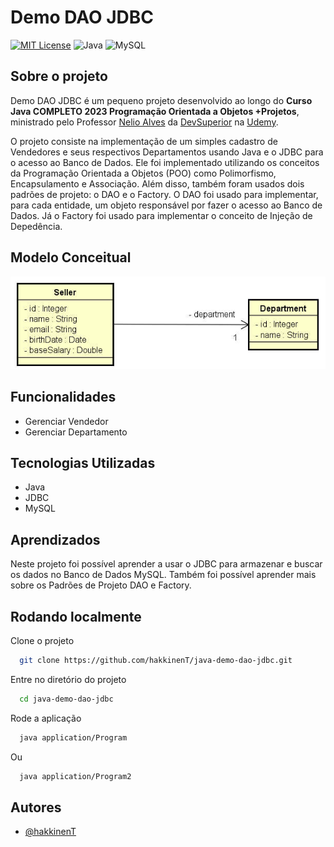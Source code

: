 # Demo DAO JDBC 

[![MIT License](https://img.shields.io/badge/License-MIT-green.svg?style=for-the-badge)](https://github.com/hakkinenT/java-demo-dao-jdbc/blob/master/LICENSE) 
![Java](https://img.shields.io/badge/java-%23ED8B00.svg?style=for-the-badge&logo=openjdk&logoColor=white)
![MySQL](https://img.shields.io/badge/mysql-%2300f.svg?style=for-the-badge&logo=mysql&logoColor=white)

## Sobre o projeto
Demo DAO JDBC é um pequeno projeto desenvolvido ao longo do **Curso Java COMPLETO 2023 Programação Orientada a Objetos +Projetos**, ministrado pelo Professor [Nelio Alves](https://github.com/acenelio) da [DevSuperior](https://devsuperior.com.br) na [Udemy](https://www.udemy.com/course/java-curso-completo).

O projeto consiste na implementação de um simples cadastro de Vendedores e seus respectivos Departamentos usando Java e o JDBC para o acesso ao Banco de Dados. 
Ele foi implementado utilizando os conceitos da Programação Orientada a Objetos (POO) 
como Polimorfismo, Encapsulamento e Associação. Além disso, também foram usados dois padrões de projeto: o DAO e o Factory.
O DAO foi usado para implementar, para cada entidade, um objeto responsável por fazer o acesso ao Banco de Dados. Já o Factory foi usado para 
implementar o conceito de Injeção de Depedência.

## Modelo Conceitual
![Modelo Conceitual](https://github.com/hakkinenT/assets/blob/master/java-projects/java-jdbc/modelo-conceitual-projeto.png)

## Funcionalidades

- Gerenciar Vendedor
- Gerenciar Departamento


## Tecnologias Utilizadas
- Java
- JDBC
- MySQL

## Aprendizados

Neste projeto foi possível aprender a usar o JDBC para armazenar e buscar os dados no Banco de Dados MySQL. Também foi possível aprender mais sobre os Padrões de Projeto DAO e Factory.


## Rodando localmente

Clone o projeto

```bash
  git clone https://github.com/hakkinenT/java-demo-dao-jdbc.git
```

Entre no diretório do projeto

```bash
  cd java-demo-dao-jdbc
```

Rode a aplicação

```bash
  java application/Program
```

Ou

```bash
  java application/Program2
```


## Autores

- [@hakkinenT](https://github.com/hakkinenT)
